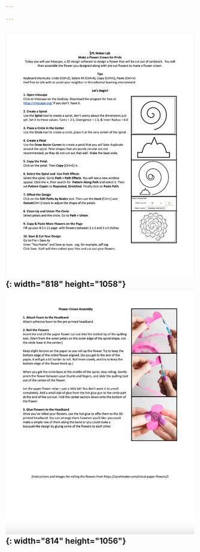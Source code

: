 ```yaml
---

---
```


## ![](/uploads/make-a-flower-crown-for-pride/screen-shot-2022-06-08-at-5-21-56-pm.png){: width="818" height="1058"}![](/uploads/make-a-flower-crown-for-pride/screen-shot-2022-06-08-at-5-22-02-pm.png){: width="814" height="1056"}
